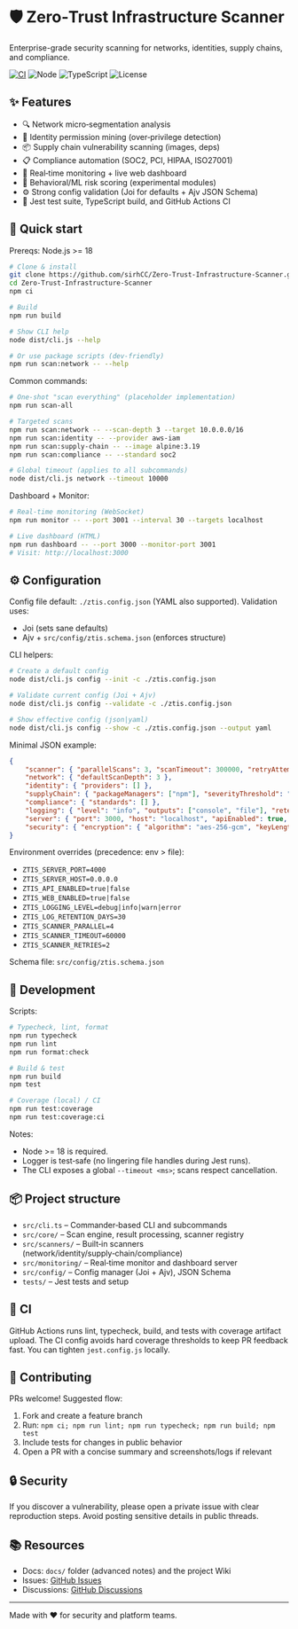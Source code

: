# 🛡️ Zero‑Trust Infrastructure Scanner

Enterprise-grade security scanning for networks, identities, supply chains, and compliance.

[![CI](https://img.shields.io/github/actions/workflow/status/sirhCC/Zero-Trust-Infrastructure-Scanner/ci.yml?branch=main&label=CI&logo=github)](https://github.com/sirhCC/Zero-Trust-Infrastructure-Scanner/actions/workflows/ci.yml)
![Node](https://img.shields.io/badge/Node-%3E%3D18-3C873A?logo=node.js)
![TypeScript](https://img.shields.io/badge/TypeScript-5.x-3178C6?logo=typescript)
![License](https://img.shields.io/badge/License-MIT-blue)

## ✨ Features

- 🔍 Network micro‑segmentation analysis
- 👤 Identity permission mining (over‑privilege detection)
- 📦 Supply chain vulnerability scanning (images, deps)
- 📋 Compliance automation (SOC2, PCI, HIPAA, ISO27001)
- 📡 Real‑time monitoring + live web dashboard
- 🧠 Behavioral/ML risk scoring (experimental modules)
- ⚙️ Strong config validation (Joi for defaults + Ajv JSON Schema)
- 🧪 Jest test suite, TypeScript build, and GitHub Actions CI

## 🚀 Quick start

Prereqs: Node.js >= 18

```bash
# Clone & install
git clone https://github.com/sirhCC/Zero-Trust-Infrastructure-Scanner.git
cd Zero-Trust-Infrastructure-Scanner
npm ci

# Build
npm run build

# Show CLI help
node dist/cli.js --help

# Or use package scripts (dev-friendly)
npm run scan:network -- --help
```

Common commands:

```bash
# One‑shot "scan everything" (placeholder implementation)
npm run scan-all

# Targeted scans
npm run scan:network -- --scan-depth 3 --target 10.0.0.0/16
npm run scan:identity -- --provider aws-iam
npm run scan:supply-chain -- --image alpine:3.19
npm run scan:compliance -- --standard soc2

# Global timeout (applies to all subcommands)
node dist/cli.js network --timeout 10000
```

Dashboard + Monitor:

```bash
# Real‑time monitoring (WebSocket)
npm run monitor -- --port 3001 --interval 30 --targets localhost

# Live dashboard (HTML)
npm run dashboard -- --port 3000 --monitor-port 3001
# Visit: http://localhost:3000
```

## ⚙️ Configuration

Config file default: `./ztis.config.json` (YAML also supported). Validation uses:

- Joi (sets sane defaults)
- Ajv + `src/config/ztis.schema.json` (enforces structure)

CLI helpers:

```bash
# Create a default config
node dist/cli.js config --init -c ./ztis.config.json

# Validate current config (Joi + Ajv)
node dist/cli.js config --validate -c ./ztis.config.json

# Show effective config (json|yaml)
node dist/cli.js config --show -c ./ztis.config.json --output yaml
```

Minimal JSON example:

```json
{
	"scanner": { "parallelScans": 3, "scanTimeout": 300000, "retryAttempts": 3 },
	"network": { "defaultScanDepth": 3 },
	"identity": { "providers": [] },
	"supplyChain": { "packageManagers": ["npm"], "severityThreshold": "medium" },
	"compliance": { "standards": [] },
	"logging": { "level": "info", "outputs": ["console", "file"], "retentionDays": 30 },
	"server": { "port": 3000, "host": "localhost", "apiEnabled": true, "webInterfaceEnabled": true },
	"security": { "encryption": { "algorithm": "aes-256-gcm", "keyLength": 256 } }
}
```

Environment overrides (precedence: env > file):

- `ZTIS_SERVER_PORT=4000`
- `ZTIS_SERVER_HOST=0.0.0.0`
- `ZTIS_API_ENABLED=true|false`
- `ZTIS_WEB_ENABLED=true|false`
- `ZTIS_LOGGING_LEVEL=debug|info|warn|error`
- `ZTIS_LOG_RETENTION_DAYS=30`
- `ZTIS_SCANNER_PARALLEL=4`
- `ZTIS_SCANNER_TIMEOUT=60000`
- `ZTIS_SCANNER_RETRIES=2`

Schema file: `src/config/ztis.schema.json`

## 🧰 Development

Scripts:

```bash
# Typecheck, lint, format
npm run typecheck
npm run lint
npm run format:check

# Build & test
npm run build
npm test

# Coverage (local) / CI
npm run test:coverage
npm run test:coverage:ci
```

Notes:

- Node >= 18 is required.
- Logger is test‑safe (no lingering file handles during Jest runs).
- The CLI exposes a global `--timeout <ms>`; scans respect cancellation.

## 📦 Project structure

- `src/cli.ts` – Commander‑based CLI and subcommands
- `src/core/` – Scan engine, result processing, scanner registry
- `src/scanners/` – Built‑in scanners (network/identity/supply‑chain/compliance)
- `src/monitoring/` – Real‑time monitor and dashboard server
- `src/config/` – Config manager (Joi + Ajv), JSON Schema
- `tests/` – Jest tests and setup

## 🧪 CI

GitHub Actions runs lint, typecheck, build, and tests with coverage artifact upload. The CI config avoids hard coverage thresholds to keep PR feedback fast. You can tighten `jest.config.js` locally.

## 🤝 Contributing

PRs welcome! Suggested flow:

1) Fork and create a feature branch
2) Run: `npm ci; npm run lint; npm run typecheck; npm run build; npm test`
3) Include tests for changes in public behavior
4) Open a PR with a concise summary and screenshots/logs if relevant

## 🔒 Security

If you discover a vulnerability, please open a private issue with clear reproduction steps. Avoid posting sensitive details in public threads.

## 📚 Resources

- Docs: `docs/` folder (advanced notes) and the project Wiki
- Issues: [GitHub Issues](https://github.com/sirhCC/Zero-Trust-Infrastructure-Scanner/issues)
- Discussions: [GitHub Discussions](https://github.com/sirhCC/Zero-Trust-Infrastructure-Scanner/discussions)

---

Made with ❤️ for security and platform teams.

